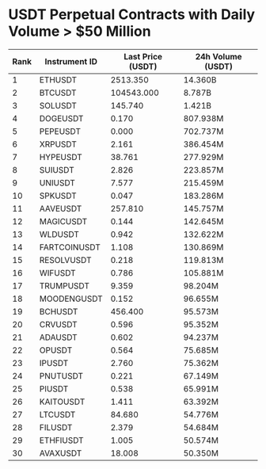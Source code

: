# USDT Perpetual Contracts with Daily Volume > $50 Million

| Rank | Instrument ID | Last Price (USDT) | 24h Volume (USDT) |
|------|---------------|-------------------|-------------------|
| 1 | ETHUSDT | 2513.350 | 14.360B |
| 2 | BTCUSDT | 104543.000 | 8.787B |
| 3 | SOLUSDT | 145.740 | 1.421B |
| 4 | DOGEUSDT | 0.170 | 807.938M |
| 5 | PEPEUSDT | 0.000 | 702.737M |
| 6 | XRPUSDT | 2.161 | 386.454M |
| 7 | HYPEUSDT | 38.761 | 277.929M |
| 8 | SUIUSDT | 2.826 | 223.857M |
| 9 | UNIUSDT | 7.577 | 215.459M |
| 10 | SPKUSDT | 0.047 | 183.286M |
| 11 | AAVEUSDT | 257.810 | 145.757M |
| 12 | MAGICUSDT | 0.144 | 142.645M |
| 13 | WLDUSDT | 0.942 | 132.622M |
| 14 | FARTCOINUSDT | 1.108 | 130.869M |
| 15 | RESOLVUSDT | 0.218 | 119.813M |
| 16 | WIFUSDT | 0.786 | 105.881M |
| 17 | TRUMPUSDT | 9.359 | 98.204M |
| 18 | MOODENGUSDT | 0.152 | 96.655M |
| 19 | BCHUSDT | 456.400 | 95.573M |
| 20 | CRVUSDT | 0.596 | 95.352M |
| 21 | ADAUSDT | 0.602 | 94.237M |
| 22 | OPUSDT | 0.564 | 75.685M |
| 23 | IPUSDT | 2.760 | 75.362M |
| 24 | PNUTUSDT | 0.221 | 67.149M |
| 25 | PIUSDT | 0.538 | 65.991M |
| 26 | KAITOUSDT | 1.411 | 63.392M |
| 27 | LTCUSDT | 84.680 | 54.776M |
| 28 | FILUSDT | 2.379 | 54.684M |
| 29 | ETHFIUSDT | 1.005 | 50.574M |
| 30 | AVAXUSDT | 18.008 | 50.350M |
